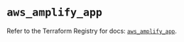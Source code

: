 # `aws_amplify_app`

Refer to the Terraform Registry for docs: [`aws_amplify_app`](https://registry.terraform.io/providers/hashicorp/aws/5.53.0/docs/resources/amplify_app).
